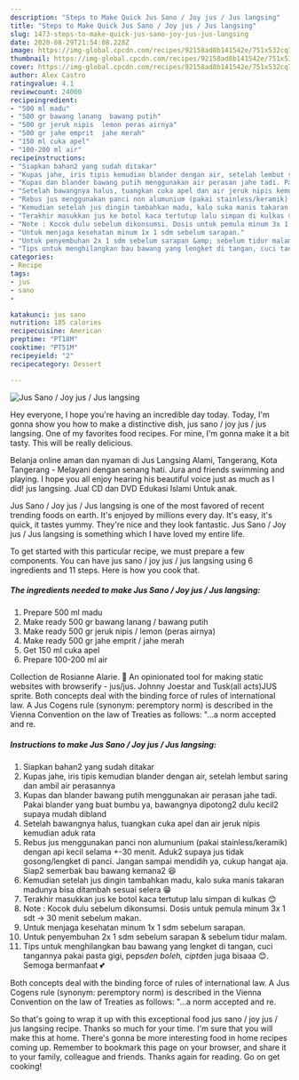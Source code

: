 ```yaml
---
description: "Steps to Make Quick Jus Sano / Joy jus / Jus langsing"
title: "Steps to Make Quick Jus Sano / Joy jus / Jus langsing"
slug: 1473-steps-to-make-quick-jus-sano-joy-jus-jus-langsing
date: 2020-08-29T21:54:08.228Z
image: https://img-global.cpcdn.com/recipes/92158ad8b141542e/751x532cq70/jus-sano-joy-jus-jus-langsing-foto-resep-utama.jpg
thumbnail: https://img-global.cpcdn.com/recipes/92158ad8b141542e/751x532cq70/jus-sano-joy-jus-jus-langsing-foto-resep-utama.jpg
cover: https://img-global.cpcdn.com/recipes/92158ad8b141542e/751x532cq70/jus-sano-joy-jus-jus-langsing-foto-resep-utama.jpg
author: Alex Castro
ratingvalue: 4.1
reviewcount: 24000
recipeingredient:
- "500 ml madu"
- "500 gr bawang lanang  bawang putih"
- "500 gr jeruk nipis  lemon peras airnya"
- "500 gr jahe emprit  jahe merah"
- "150 ml cuka apel"
- "100-200 ml air"
recipeinstructions:
- "Siapkan bahan2 yang sudah ditakar"
- "Kupas jahe, iris tipis kemudian blander dengan air, setelah lembut saring dan ambil air perasannya"
- "Kupas dan blander bawang putih menggunakan air perasan jahe tadi. Pakai blander yang buat bumbu ya, bawangnya dipotong2 dulu kecil2 supaya mudah dibland"
- "Setelah bawangnya halus, tuangkan cuka apel dan air jeruk nipis kemudian aduk rata"
- "Rebus jus menggunakan panci non alumunium (pakai stainless/keramik) dengan api kecil selama +-30 menit. Aduk2 supaya jus tidak gosong/lengket di panci. Jangan sampai mendidih ya, cukup hangat aja. Siap2 semerbak bau bawang kemana2 😆"
- "Kemudian setelah jus dingin tambahkan madu, kalo suka manis takaran madunya bisa ditambah sesuai selera 😁"
- "Terakhir masukkan jus ke botol kaca tertutup lalu simpan di kulkas 😊"
- "Note : Kocok dulu sebelum dikonsumsi. Dosis untuk pemula minum 3x 1 sdt -&gt; 30 menit sebelum makan."
- "Untuk menjaga kesehatan minum 1x 1 sdm sebelum sarapan."
- "Untuk penyembuhan 2x 1 sdm sebelum sarapan &amp; sebelum tidur malam."
- "Tips untuk menghilangkan bau bawang yang lengket di tangan, cuci tangannya pakai pasta gigi, peps*den boleh, cipt*den juga bisaaa 😊. Semoga bermanfaat 💕"
categories:
- Recipe
tags:
- jus
- sano
- 

katakunci: jus sano  
nutrition: 185 calories
recipecuisine: American
preptime: "PT18M"
cooktime: "PT51M"
recipeyield: "2"
recipecategory: Dessert

---
```



![Jus Sano / Joy jus / Jus langsing](https://img-global.cpcdn.com/recipes/92158ad8b141542e/751x532cq70/jus-sano-joy-jus-jus-langsing-foto-resep-utama.jpg)

Hey everyone, I hope you're having an incredible day today. Today, I'm gonna show you how to make a distinctive dish, jus sano / joy jus / jus langsing. One of my favorites food recipes. For mine, I'm gonna make it a bit tasty. This will be really delicious.

Belanja online aman dan nyaman di Jus Langsing Alami, Tangerang, Kota Tangerang - Melayani dengan senang hati. Jura and friends swimming and playing. I hope you all enjoy hearing his beautiful voice just as much as I did! jus langsing. Jual CD dan DVD Edukasi Islami Untuk anak.

Jus Sano / Joy jus / Jus langsing is one of the most favored of recent trending foods on earth. It's enjoyed by millions every day. It's easy, it's quick, it tastes yummy. They're nice and they look fantastic. Jus Sano / Joy jus / Jus langsing is something which I have loved my entire life.


To get started with this particular recipe, we must prepare a few components. You can have jus sano / joy jus / jus langsing using 6 ingredients and 11 steps. Here is how you cook that.

<!--inarticleads1-->

##### The ingredients needed to make Jus Sano / Joy jus / Jus langsing:

1. Prepare 500 ml madu
1. Make ready 500 gr bawang lanang / bawang putih
1. Make ready 500 gr jeruk nipis / lemon (peras airnya)
1. Make ready 500 gr jahe emprit / jahe merah
1. Get 150 ml cuka apel
1. Prepare 100-200 ml air


Collection de Rosianne Alarie. :watermelon: An opinionated tool for making static websites with browserify - jus/jus. Johnny Joestar and Tusk(all acts)JUS sprite. Both concepts deal with the binding force of rules of international law. A Jus Cogens rule (synonym: peremptory norm) is described in the Vienna Convention on the law of Treaties as follows: &#34;…a norm accepted and re. 

<!--inarticleads2-->

##### Instructions to make Jus Sano / Joy jus / Jus langsing:

1. Siapkan bahan2 yang sudah ditakar
1. Kupas jahe, iris tipis kemudian blander dengan air, setelah lembut saring dan ambil air perasannya
1. Kupas dan blander bawang putih menggunakan air perasan jahe tadi. Pakai blander yang buat bumbu ya, bawangnya dipotong2 dulu kecil2 supaya mudah dibland
1. Setelah bawangnya halus, tuangkan cuka apel dan air jeruk nipis kemudian aduk rata
1. Rebus jus menggunakan panci non alumunium (pakai stainless/keramik) dengan api kecil selama +-30 menit. Aduk2 supaya jus tidak gosong/lengket di panci. Jangan sampai mendidih ya, cukup hangat aja. Siap2 semerbak bau bawang kemana2 😆
1. Kemudian setelah jus dingin tambahkan madu, kalo suka manis takaran madunya bisa ditambah sesuai selera 😁
1. Terakhir masukkan jus ke botol kaca tertutup lalu simpan di kulkas 😊
1. Note : Kocok dulu sebelum dikonsumsi. Dosis untuk pemula minum 3x 1 sdt -&gt; 30 menit sebelum makan.
1. Untuk menjaga kesehatan minum 1x 1 sdm sebelum sarapan.
1. Untuk penyembuhan 2x 1 sdm sebelum sarapan &amp; sebelum tidur malam.
1. Tips untuk menghilangkan bau bawang yang lengket di tangan, cuci tangannya pakai pasta gigi, peps*den boleh, cipt*den juga bisaaa 😊. Semoga bermanfaat 💕


Both concepts deal with the binding force of rules of international law. A Jus Cogens rule (synonym: peremptory norm) is described in the Vienna Convention on the law of Treaties as follows: &#34;…a norm accepted and re. 

So that's going to wrap it up with this exceptional food jus sano / joy jus / jus langsing recipe. Thanks so much for your time. I'm sure that you will make this at home. There's gonna be more interesting food in home recipes coming up. Remember to bookmark this page on your browser, and share it to your family, colleague and friends. Thanks again for reading. Go on get cooking!
